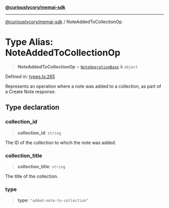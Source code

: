 [**@curiouslycory/memai-sdk**](../README.md)

***

[@curiouslycory/memai-sdk](../globals.md) / NoteAddedToCollectionOp

# Type Alias: NoteAddedToCollectionOp

> **NoteAddedToCollectionOp** = [`NoteOperationBase`](NoteOperationBase.md) & `object`

Defined in: [types.ts:265](https://github.com/CuriouslyCory/memai-sdk/blob/2dc092db422a3b9a254f20bc4198878b95379825/src/types.ts#L265)

Represents an operation where a note was added to a collection, as part of a Create Note response.

## Type declaration

### collection\_id

> **collection\_id**: `string`

The ID of the collection to which the note was added.

### collection\_title

> **collection\_title**: `string`

The title of the collection.

### type

> **type**: `"added-note-to-collection"`
